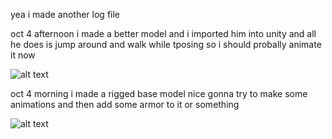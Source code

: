 yea i made another log file 

oct 4 afternoon i made a better model and i imported him into unity and all he does is jump around and walk while tposing so i should probally animate it now

![alt text](https://cdn.discordapp.com/attachments/919670012028002357/1026964343402811482/unknown.png)

oct 4 morning i made a rigged base model nice gonna try to make some animations and then add some armor to it or something

![alt text](https://cdn.discordapp.com/attachments/919670012028002357/1026895340336586762/unknown.png)
